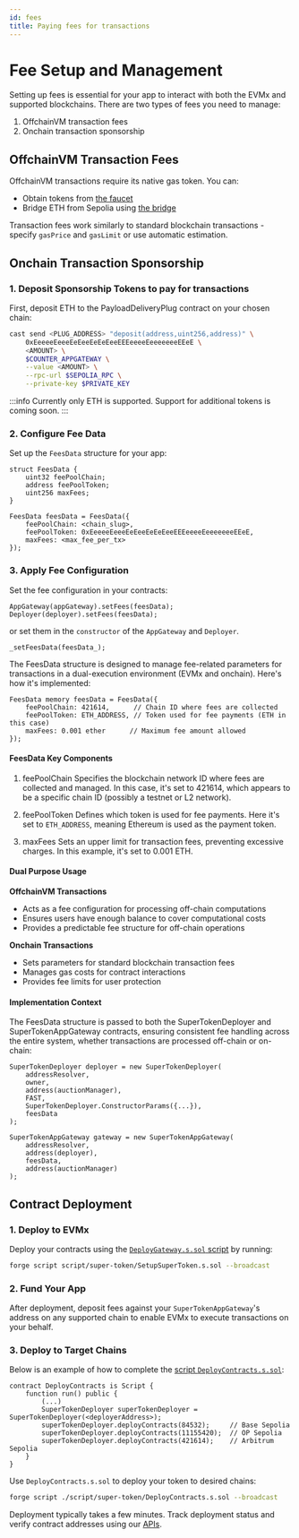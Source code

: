 ```yaml
---
id: fees
title: Paying fees for transactions
---
```


# Fee Setup and Management

Setting up fees is essential for your app to interact with both the EVMx and supported blockchains. There are two types of fees you need to manage:

1. OffchainVM transaction fees
2. Onchain transaction sponsorship

## OffchainVM Transaction Fees

OffchainVM transactions require its native gas token. You can:

- Obtain tokens from [the faucet](https://faucet.conduit.xyz/socket-composer-testnet)
- Bridge ETH from Sepolia using [the bridge](https://socket-composer-testnet-8b802af208e24e82.testnets.rollbridge.app/)

Transaction fees work similarly to standard blockchain transactions - specify `gasPrice` and `gasLimit` or use automatic estimation.

## Onchain Transaction Sponsorship

### 1. Deposit Sponsorship Tokens to pay for transactions

First, deposit ETH to the PayloadDeliveryPlug contract on your chosen chain:

```bash
cast send <PLUG_ADDRESS> "deposit(address,uint256,address)" \
    0xEeeeeEeeeEeEeeEeEeEeeEEEeeeeEeeeeeeeEEeE \
    <AMOUNT> \
    $COUNTER_APPGATEWAY \
    --value <AMOUNT> \
    --rpc-url $SEPOLIA_RPC \
    --private-key $PRIVATE_KEY
```

:::info
Currently only ETH is supported. Support for additional tokens is coming soon.
:::

### 2. Configure Fee Data

Set up the `FeesData` structure for your app:

```solidity
struct FeesData {
    uint32 feePoolChain;
    address feePoolToken;
    uint256 maxFees;
}

FeesData feesData = FeesData({
    feePoolChain: <chain_slug>,
    feePoolToken: 0xEeeeeEeeeEeEeeEeEeEeeEEEeeeeEeeeeeeeEEeE,
    maxFees: <max_fee_per_tx>
});
```

### 3. Apply Fee Configuration

Set the fee configuration in your contracts:

```solidity
AppGateway(appGateway).setFees(feesData);
Deployer(deployer).setFees(feesData);
```

or set them in the `constructor` of the `AppGateway` and `Deployer`.
```solidity
_setFeesData(feesData_);
```

The FeesData structure is designed to manage fee-related parameters for transactions in a dual-execution environment (EVMx and onchain). Here's how it's implemented:

```solidity
FeesData memory feesData = FeesData({
    feePoolChain: 421614,      // Chain ID where fees are collected
    feePoolToken: ETH_ADDRESS, // Token used for fee payments (ETH in this case)
    maxFees: 0.001 ether      // Maximum fee amount allowed
});
```

#### FeesData Key Components

1. feePoolChain
    Specifies the blockchain network ID where fees are collected and managed. In this case, it's set to 421614, which appears to be a specific chain ID (possibly a testnet or L2 network).

2. feePoolToken
    Defines which token is used for fee payments. Here it's set to `ETH_ADDRESS`, meaning Ethereum is used as the payment token.

3. maxFees
    Sets an upper limit for transaction fees, preventing excessive charges. In this example, it's set to 0.001 ETH.

#### Dual Purpose Usage

**OffchainVM Transactions**
- Acts as a fee configuration for processing off-chain computations
- Ensures users have enough balance to cover computational costs
- Provides a predictable fee structure for off-chain operations

**Onchain Transactions**
- Sets parameters for standard blockchain transaction fees
- Manages gas costs for contract interactions
- Provides fee limits for user protection

#### Implementation Context
The FeesData structure is passed to both the SuperTokenDeployer and SuperTokenAppGateway contracts, ensuring consistent fee handling across the entire system, whether transactions are processed off-chain or on-chain:

```solidity
SuperTokenDeployer deployer = new SuperTokenDeployer(
    addressResolver,
    owner,
    address(auctionManager),
    FAST,
    SuperTokenDeployer.ConstructorParams({...}),
    feesData
);

SuperTokenAppGateway gateway = new SuperTokenAppGateway(
    addressResolver,
    address(deployer),
    feesData,
    address(auctionManager)
);
```

## Contract Deployment

### 1. Deploy to EVMx

Deploy your contracts using the [`DeployGateway.s.sol` script](https://github.com/SocketDotTech/socket-protocol/blob/master/script/super-token/DeployGateway.s.sol) by running:
```bash
forge script script/super-token/SetupSuperToken.s.sol --broadcast
```

### 2. Fund Your App

After deployment, deposit fees against your `SuperTokenAppGateway`'s address on any supported chain to enable EVMx to execute transactions on your behalf.

### 3. Deploy to Target Chains

Below is an example of how to complete the [script `DeployContracts.s.sol`](https://github.com/SocketDotTech/socket-protocol/blob/master/script/super-token/DeployContracts.s.sol):
```solidity
contract DeployContracts is Script {
    function run() public {
        (...)
        SuperTokenDeployer superTokenDeployer = SuperTokenDeployer(<deployerAddress>);
        superTokenDeployer.deployContracts(84532);     // Base Sepolia
        superTokenDeployer.deployContracts(11155420);  // OP Sepolia
        superTokenDeployer.deployContracts(421614);    // Arbitrum Sepolia
    }
}
```
Use `DeployContracts.s.sol` to deploy your token to desired chains:

```bash
forge script ./script/super-token/DeployContracts.s.sol --broadcast
```

Deployment typically takes a few minutes. Track deployment status and verify contract addresses using our [APIs](/api).
